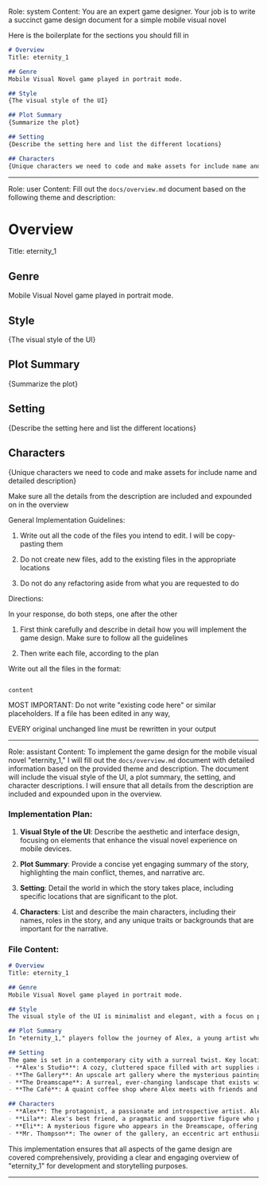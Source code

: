 Role: system
Content: 
You are an expert game designer. Your job is to write a succinct game design document for a simple mobile visual novel

Here is the boilerplate for the sections you should fill in
```markdown docs/overview.md
# Overview
Title: eternity_1

## Genre
Mobile Visual Novel game played in portrait mode. 

## Style
{The visual style of the UI}

## Plot Summary
{Summarize the plot}

## Setting
{Describe the setting here and list the different locations}

## Characters
{Unique characters we need to code and make assets for include name and detailed description}

```
__________________
Role: user
Content: Fill out the `docs/overview.md` document based on the following theme and description:

# Overview
Title: eternity_1

## Genre
Mobile Visual Novel game played in portrait mode. 

## Style
{The visual style of the UI}

## Plot Summary
{Summarize the plot}

## Setting
{Describe the setting here and list the different locations}

## Characters
{Unique characters we need to code and make assets for include name and detailed description}




Make sure all the details from the description are included and expounded on in the overview



General Implementation Guidelines:

1. Write out all the code of the files you intend to edit. I will be copy-pasting them

2. Do not create new files, add to the existing files in the appropriate locations

3. Do not do any refactoring aside from what you are requested to do



Directions:

In your response, do both steps, one after the other

1. First think carefully and describe in detail how you will implement the game design. Make sure to follow all the guidelines

2. Then write each file, according to the plan



Write out all the files in the format:

```filetype filepath

content

```



MOST IMPORTANT: Do not write "existing code here" or similar placeholders. If a file has been edited in any way,

EVERY original unchanged line must be rewritten in your output
__________________
Role: assistant
Content: To implement the game design for the mobile visual novel "eternity_1," I will fill out the `docs/overview.md` document with detailed information based on the provided theme and description. The document will include the visual style of the UI, a plot summary, the setting, and character descriptions. I will ensure that all details from the description are included and expounded upon in the overview.

### Implementation Plan:

1. **Visual Style of the UI**: Describe the aesthetic and interface design, focusing on elements that enhance the visual novel experience on mobile devices.

2. **Plot Summary**: Provide a concise yet engaging summary of the story, highlighting the main conflict, themes, and narrative arc.

3. **Setting**: Detail the world in which the story takes place, including specific locations that are significant to the plot.

4. **Characters**: List and describe the main characters, including their names, roles in the story, and any unique traits or backgrounds that are important for the narrative.

### File Content:

```markdown docs/overview.md
# Overview
Title: eternity_1

## Genre
Mobile Visual Novel game played in portrait mode. 

## Style
The visual style of the UI is minimalist and elegant, with a focus on pastel color palettes and smooth transitions. The interface is designed to be intuitive, with easy navigation through dialogue choices and story branches. Character sprites are detailed and expressive, enhancing the emotional impact of the narrative. Backgrounds are hand-drawn, providing a warm and immersive atmosphere.

## Plot Summary
In "eternity_1," players follow the journey of Alex, a young artist who discovers a mysterious painting that alters reality. As Alex delves deeper into the secrets of the painting, they encounter a world where time flows differently, and choices have profound consequences. The story explores themes of love, loss, and the nature of reality, challenging players to make decisions that will shape Alex's destiny and the fate of those around them.

## Setting
The game is set in a contemporary city with a surreal twist. Key locations include:
- **Alex's Studio**: A cozy, cluttered space filled with art supplies and unfinished canvases.
- **The Gallery**: An upscale art gallery where the mysterious painting is first discovered.
- **The Dreamscape**: A surreal, ever-changing landscape that exists within the painting, featuring floating islands and impossible architecture.
- **The Café**: A quaint coffee shop where Alex meets with friends and confidants to discuss their discoveries.

## Characters
- **Alex**: The protagonist, a passionate and introspective artist. Alex is driven by curiosity and a desire to understand the mysteries of the painting.
- **Lila**: Alex's best friend, a pragmatic and supportive figure who provides grounding advice. Lila is skeptical of the painting's powers but stands by Alex's side.
- **Eli**: A mysterious figure who appears in the Dreamscape, offering cryptic guidance. Eli's true motives are unclear, adding an element of intrigue.
- **Mr. Thompson**: The owner of the gallery, an eccentric art enthusiast with a hidden agenda. His knowledge of the painting's origins is crucial to the story.
```

This implementation ensures that all aspects of the game design are covered comprehensively, providing a clear and engaging overview of "eternity_1" for development and storytelling purposes.
__________________
